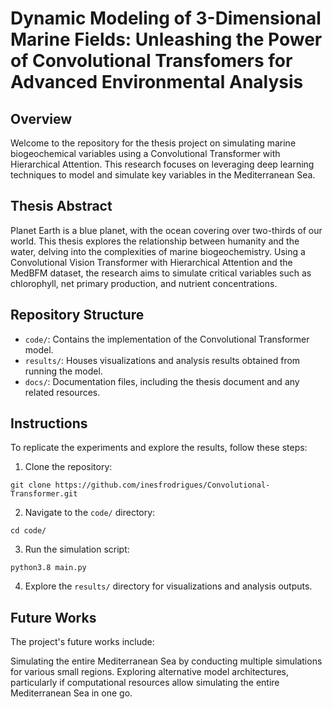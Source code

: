 # Dynamic Modeling of 3-Dimensional Marine Fields: Unleashing the Power of Convolutional Transfomers for Advanced Environmental Analysis

## Overview

Welcome to the repository for the thesis project on simulating marine biogeochemical variables using a Convolutional Transformer with Hierarchical Attention. This research focuses on leveraging deep learning techniques to model and simulate key variables in the Mediterranean Sea.

## Thesis Abstract

Planet Earth is a blue planet, with the ocean covering over two-thirds of our world. This thesis explores the relationship between humanity and the water, delving into the complexities of marine biogeochemistry. Using a Convolutional Vision Transformer with Hierarchical Attention and the MedBFM dataset, the research aims to simulate critical variables such as chlorophyll, net primary production, and nutrient concentrations.

## Repository Structure

- `code/`: Contains the implementation of the Convolutional Transformer model.
- `results/`: Houses visualizations and analysis results obtained from running the model.
- `docs/`: Documentation files, including the thesis document and any related resources.

## Instructions

To replicate the experiments and explore the results, follow these steps:

1. Clone the repository:

```
git clone https://github.com/inesfrodrigues/Convolutional-Transformer.git
```
2. Navigate to the `code/` directory:

```
cd code/
```

3. Run the simulation script:
   
```
python3.8 main.py
```

4. Explore the `results/` directory for visualizations and analysis outputs.

## Future Works
The project's future works include:

Simulating the entire Mediterranean Sea by conducting multiple simulations for various small regions.
Exploring alternative model architectures, particularly if computational resources allow simulating the entire Mediterranean Sea in one go.
